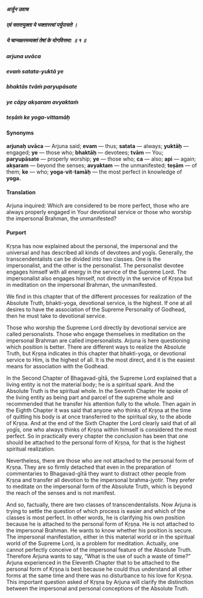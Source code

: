 ##### अर्जुन उवाच
##### एवं सततयुक्ता ये भक्तास्त्वां पर्युपासते ।
##### ये चाप्यक्षरमव्यक्तं तेषां के योगवित्तमा: ॥ १ ॥

##### arjuna uvāca
##### evaṁ satata-yuktā ye
##### bhaktās tvāṁ paryupāsate
##### ye cāpy akṣaram avyaktaṁ
##### teṣāṁ ke yoga-vittamāḥ

#### Synonyms

**arjunaḥ** **uvāca** — Arjuna said; **evam** — thus; **satata** — always; **yuktāḥ** — engaged; **ye** — those who; **bhaktāḥ** — devotees; **tvām** — You; **paryupāsate** — properly worship; **ye** — those who; **ca** — also; **api** — again; **akṣaram** — beyond the senses; **avyaktam** — the unmanifested; **teṣām** — of them; **ke** — who; **yoga**-**vit**-**tamāḥ** — the most perfect in knowledge of **yoga.**

#### Translation

Arjuna inquired: Which are considered to be more perfect, those who are always properly engaged in Your devotional service or those who worship the impersonal Brahman, the unmanifested?

#### Purport

Kṛṣṇa has now explained about the personal, the impersonal and the universal and has described all kinds of devotees and yogīs. Generally, the transcendentalists can be divided into two classes. One is the impersonalist, and the other is the personalist. The personalist devotee engages himself with all energy in the service of the Supreme Lord. The impersonalist also engages himself, not directly in the service of Kṛṣṇa but in meditation on the impersonal Brahman, the unmanifested.

We find in this chapter that of the different processes for realization of the Absolute Truth, bhakti-yoga, devotional service, is the highest. If one at all desires to have the association of the Supreme Personality of Godhead, then he must take to devotional service.

Those who worship the Supreme Lord directly by devotional service are called personalists. Those who engage themselves in meditation on the impersonal Brahman are called impersonalists. Arjuna is here questioning which position is better. There are different ways to realize the Absolute Truth, but Kṛṣṇa indicates in this chapter that bhakti-yoga, or devotional service to Him, is the highest of all. It is the most direct, and it is the easiest means for association with the Godhead.

In the Second Chapter of Bhagavad-gītā, the Supreme Lord explained that a living entity is not the material body; he is a spiritual spark. And the Absolute Truth is the spiritual whole. In the Seventh Chapter He spoke of the living entity as being part and parcel of the supreme whole and recommended that he transfer his attention fully to the whole. Then again in the Eighth Chapter it was said that anyone who thinks of Kṛṣṇa at the time of quitting his body is at once transferred to the spiritual sky, to the abode of Kṛṣṇa. And at the end of the Sixth Chapter the Lord clearly said that of all yogīs, one who always thinks of Kṛṣṇa within himself is considered the most perfect. So in practically every chapter the conclusion has been that one should be attached to the personal form of Kṛṣṇa, for that is the highest spiritual realization.

Nevertheless, there are those who are not attached to the personal form of Kṛṣṇa. They are so firmly detached that even in the preparation of commentaries to Bhagavad-gītā they want to distract other people from Kṛṣṇa and transfer all devotion to the impersonal brahma-jyotir. They prefer to meditate on the impersonal form of the Absolute Truth, which is beyond the reach of the senses and is not manifest.

And so, factually, there are two classes of transcendentalists. Now Arjuna is trying to settle the question of which process is easier and which of the classes is most perfect. In other words, he is clarifying his own position because he is attached to the personal form of Kṛṣṇa. He is not attached to the impersonal Brahman. He wants to know whether his position is secure. The impersonal manifestation, either in this material world or in the spiritual world of the Supreme Lord, is a problem for meditation. Actually, one cannot perfectly conceive of the impersonal feature of the Absolute Truth. Therefore Arjuna wants to say, “What is the use of such a waste of time?” Arjuna experienced in the Eleventh Chapter that to be attached to the personal form of Kṛṣṇa is best because he could thus understand all other forms at the same time and there was no disturbance to his love for Kṛṣṇa. This important question asked of Kṛṣṇa by Arjuna will clarify the distinction between the impersonal and personal conceptions of the Absolute Truth.